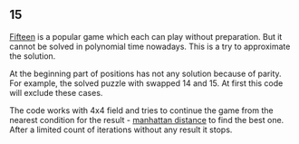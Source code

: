 ## 15

[Fifteen](https://en.wikipedia.org/wiki/15_puzzle) is a popular game which each can play without preparation.
But it cannot be solved in polynomial time nowadays. This is a try to approximate the solution.

At the beginning part of positions has not any solution because of parity.
For example, the solved puzzle with swapped 14 and 15. At first this code will exclude these cases.

The code works with 4x4 field and tries to continue the game 
from the nearest condition for the result - [manhattan distance](https://en.wiktionary.org/wiki/Manhattan_distance)
to find the best one. After a limited count of iterations without any result it stops.
